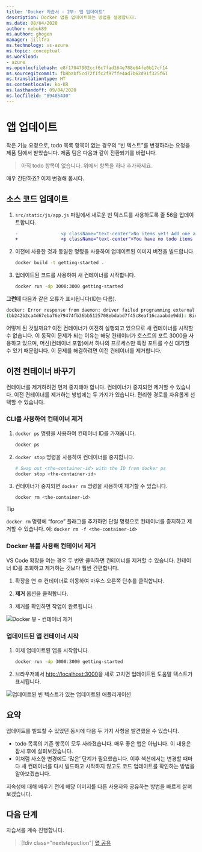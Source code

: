 ```yaml
---
title: 'Docker 자습서 - 2부: 앱 업데이트'
description: Docker 앱을 업데이트하는 방법을 설명합니다.
ms.date: 08/04/2020
author: nebuk89
ms.author: ghogen
manager: jillfra
ms.technology: vs-azure
ms.topic: conceptual
ms.workload:
- azure
ms.openlocfilehash: e8f17047902ccf6c7fad164e788e64fe0b17cf14
ms.sourcegitcommit: fb8babf5cd72f1fc2f97ffe4ad7b62d91f325f61
ms.translationtype: HT
ms.contentlocale: ko-KR
ms.lasthandoff: 09/04/2020
ms.locfileid: "89485430"
---
```

# <a name="update-the-app"></a>앱 업데이트

작은 기능 요청으로, todo 목록 항목이 없는 경우의 “빈 텍스트”를 변경하라는 요청을 제품 팀에서 받았습니다. 제품 팀은 다음과 같이 전환되기를 바랍니다.

> 아직 todo 항목이 없습니다. 위에서 항목을 하나 추가하세요.

매우 간단하죠? 이제 변경해 봅시다.

## <a name="update-the-source-code"></a>소스 코드 업데이트

1. `src/static/js/app.js` 파일에서 새로운 빈 텍스트를 사용하도록 줄 56을 업데이트합니다.

    ```diff
    -                <p className="text-center">No items yet! Add one above!</p>
    +                <p className="text-center">You have no todo items yet! Add one above!</p>
    ```

1. 이전에 사용한 것과 동일한 명령을 사용하여 업데이트된 이미지 버전을 빌드합니다.

    ```bash
    docker build -t getting-started .
    ```

1. 업데이트된 코드를 사용하여 새 컨테이너를 시작합니다.

    ```bash
    docker run -dp 3000:3000 getting-started
    ```

**그런데** 다음과 같은 오류가 표시됩니다(ID는 다름).

```bash
docker: Error response from daemon: driver failed programming external connectivity on endpoint laughing_burnell 
(bb242b2ca4d67eba76e79474fb36bb5125708ebdabd7f45c8eaf16caaabde9dd): Bind for 0.0.0.0:3000 failed: port is already allocated.
```

어떻게 된 것일까요? 이전 컨테이너가 여전히 실행되고 있으므로 새 컨테이너를 시작할 수 없습니다. 이 동작이 문제가 되는 이유는 해당 컨테이너가 호스트의 포트 3000을 사용하고 있으며, 머신(컨테이너 포함)에서 하나의 프로세스만 특정 포트를 수신 대기할 수 있기 때문입니다. 이 문제를 해결하려면 이전 컨테이너를 제거합니다.

## <a name="replace-the-old-container"></a>이전 컨테이너 바꾸기

컨테이너를 제거하려면 먼저 중지해야 합니다. 컨테이너가 중지되면 제거할 수 있습니다. 이전 컨테이너를 제거하는 방법에는 두 가지가 있습니다. 편리한 경로를 자유롭게 선택할 수 있습니다.

### <a name="remove-a-container-using-the-cli"></a>CLI를 사용하여 컨테이너 제거

1. `docker ps` 명령을 사용하여 컨테이너 ID를 가져옵니다.

    ```bash
    docker ps
    ```

1. `docker stop` 명령을 사용하여 컨테이너를 중지합니다.

    ```bash
    # Swap out <the-container-id> with the ID from docker ps
    docker stop <the-container-id>
    ```

1. 컨테이너가 중지되면 `docker rm` 명령을 사용하여 제거할 수 있습니다.

    ```bash
    docker rm <the-container-id>
    ```

> [!TIP]
> `docker rm` 명령에 “force” 플래그를 추가하면 단일 명령으로 컨테이너를 중지하고 제거할 수 있습니다. 예: `docker rm -f <the-container-id>`

### <a name="remove-a-container-using-the-docker-view"></a>Docker 뷰를 사용해 컨테이너 제거

VS Code 확장을 여는 경우 두 번만 클릭하면 컨테이너를 제거할 수 있습니다. 컨테이너 ID를 조회하고 제거하는 것보다 훨씬 간편합니다.

1. 확장을 연 후 컨테이너로 이동하여 마우스 오른쪽 단추를 클릭합니다.

1. **제거** 옵션을 클릭합니다.

1. 제거를 확인하면 작업이 완료됩니다.

![Docker 뷰 - 컨테이너 제거](media/vs-removing-container.png)

### <a name="start-the-updated-app-container"></a>업데이트된 앱 컨테이너 시작

1. 이제 업데이트된 앱을 시작합니다.

    ```bash
    docker run -dp 3000:3000 getting-started
    ```

1. 브라우저에서 [http://localhost:3000](http://localhost:3000)을 새로 고치면 업데이트된 도움말 텍스트가 표시됩니다.

![업데이트된 빈 텍스트가 있는 업데이트된 애플리케이션](media/todo-list-updated-empty-text.png)

## <a name="recap"></a>요약

업데이트를 빌드할 수 있었던 동시에 다음 두 가지 사항을 발견했을 수 있습니다.

- todo 목록의 기존 항목이 모두 사라졌습니다. 매우 좋은 앱은 아닙니다. 이 내용은 잠시 후에 살펴보겠습니다.
- 이처럼 사소한 변경에도 ‘많은’ 단계가 필요했습니다. 이후 섹션에서는 변경할 때마다 새 컨테이너를 다시 빌드하고 시작하지 않고도 코드 업데이트를 확인하는 방법을 알아보겠습니다.

지속성에 대해 배우기 전에 해당 이미지를 다른 사용자와 공유하는 방법을 빠르게 살펴보겠습니다.

## <a name="next-steps"></a>다음 단계

자습서를 계속 진행합니다.

> [!div class="nextstepaction"]
> [앱 공유](share-your-app.md)
